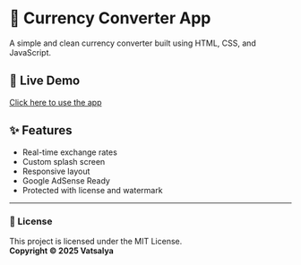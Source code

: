 # 💱 Currency Converter App

A simple and clean currency converter built using HTML, CSS, and JavaScript.

## 🔗 Live Demo
[Click here to use the app](https://yourusername.github.io/currency-converter/)

## ✨ Features
- Real-time exchange rates
- Custom splash screen
- Responsive layout
- Google AdSense Ready
- Protected with license and watermark

---

### 📜 License
This project is licensed under the MIT License.  
**Copyright © 2025 Vatsalya**